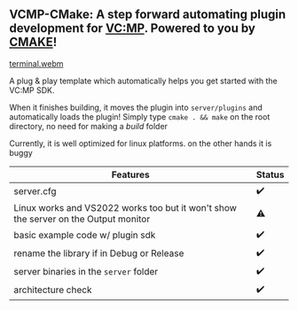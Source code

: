 ## VCMP-CMake: A step forward automating plugin development for [VC:MP](https://vc-mp.org/). Powered to you by [CMAKE](https://cmake.org/cmake/help/latest/)!

[terminal.webm](https://github.com/am-32/VCMP-CMake/assets/124207452/7836502f-768c-47f5-b262-1235e0373ec1)

A plug & play template which automatically helps you get started with the VC:MP SDK.

When it finishes building, it moves the plugin into `server/plugins` and automatically loads the plugin! Simply type `cmake . && make` on the root directory, no need for making a *build* folder

Currently, it is well optimized for linux platforms.
on the other hands it is buggy

| Features | Status |
| - | - |
| server.cfg|✔️|
| Linux works and VS2022 works too but it won't show the server on the Output monitor|⚠️|
| basic example code w/ plugin sdk|✔️|
| rename the library if in Debug or Release|✔️|
| server binaries in the `server` folder|✔️|
| architecture check |✔️|

